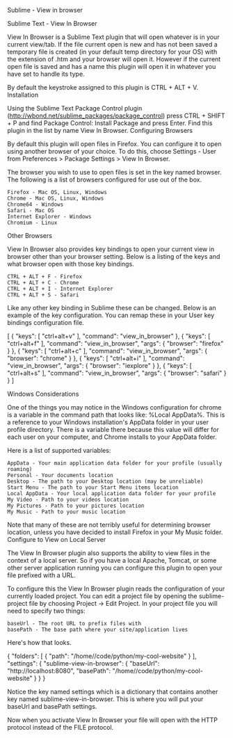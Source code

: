 Sublime - View in browser

Sublime Text - View In Browser

View In Browser is a Sublime Text plugin that will open whatever is in your current view/tab. If the file current open is new and has not been saved a temporary file is created (in your default temp directory for your OS) with the extension of .htm and your browser will open it. However if the current open file is saved and has a name this plugin will open it in whatever you have set to handle its type.

By default the keystroke assigned to this plugin is CTRL + ALT + V.
Installation

Using the Sublime Text Package Control plugin (http://wbond.net/sublime_packages/package_control) press CTRL + SHIFT + P and find Package Control: Install Package and press Enter. Find this plugin in the list by name View In Browser.
Configuring Browsers

By default this plugin will open files in Firefox. You can configure it to open using another browser of your choice. To do this, choose Settings - User from Preferences > Package Settings > View In Browser.

The browser you wish to use to open files is set in the key named browser. The following is a list of browsers configured for use out of the box.

    Firefox - Mac OS, Linux, Windows
    Chrome - Mac OS, Linux, Windows
    Chrome64 - Windows
    Safari - Mac OS
    Internet Explorer - Windows
    Chromium - Linux

Other Browsers

View In Browser also provides key bindings to open your current view in browser other than your browser setting. Below is a listing of the keys and what browser open with those key bindings.

    CTRL + ALT + F - Firefox
    CTRL + ALT + C - Chrome
    CTRL + ALT + I - Internet Explorer
    CTRL + ALT + S - Safari

Like any other key binding in Sublime these can be changed. Below is an example of the key configuration. You can remap these in your User key bindings configuration file.

[
    { "keys": [ "ctrl+alt+v" ], "command": "view_in_browser" },
    { "keys": [ "ctrl+alt+f" ], "command": "view_in_browser", "args": { "browser": "firefox" } },
    { "keys": [ "ctrl+alt+c" ], "command": "view_in_browser", "args": { "browser": "chrome" } },
    { "keys": [ "ctrl+alt+i" ], "command": "view_in_browser", "args": { "browser": "iexplore" } },
    { "keys": [ "ctrl+alt+s" ], "command": "view_in_browser", "args": { "browser": "safari" } }
]

Windows Considerations

One of the things you may notice in the Windows configuration for chrome is a variable in the command path that looks like: %Local AppData%. This is a reference to your Windows installation's AppData folder in your user profile directory. There is a variable there because this value will differ for each user on your computer, and Chrome installs to your AppData folder.

Here is a list of supported variables:

    AppData - Your main application data folder for your profile (usually roaming)
    Personal - Your documents location
    Desktop - The path to your Desktop location (may be unreliable)
    Start Menu - The path to your Start Menu items location
    Local AppData - Your local application data folder for your profile
    My Video - Path to your videos location
    My Pictures - Path to your pictures location
    My Music - Path to your music location

Note that many of these are not terribly useful for determining browser location, unless you have decided to install Firefox in your My Music folder.
Configure to View on Local Server

The View In Browser plugin also supports the ability to view files in the context of a local server. So if you have a local Apache, Tomcat, or some other server application running you can configure this plugin to open your file prefixed with a URL.

To configure this the View In Browser plugin reads the configuration of your currently loaded project. You can edit a project file by opening the sublime-project file by choosing Project -> Edit Project. In your project file you will need to specify two things:

    baseUrl - The root URL to prefix files with
    basePath - The base path where your site/application lives

Here's how that looks.

{
    "folders":
    [
        {
            "path": "/home/<username>/code/python/my-cool-website"
        }
    ],
    "settings": {
        "sublime-view-in-browser": {
            "baseUrl": "http://localhost:8080",
            "basePath": "/home/<username>/code/python/my-cool-website"
        }
    }
}

Notice the key named settings which is a dictionary that contains another key named sublime-view-in-browser. This is where you will put your baseUrl and basePath settings.

Now when you activate View In Browser your file will open with the HTTP protocol instead of the FILE protocol.
